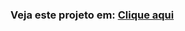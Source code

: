 <div>

### Veja este projeto em: [Clique aqui](https://PabloValentin94.github.io/Projetos_Frontend_Mentor/01/Index.html)

</div>